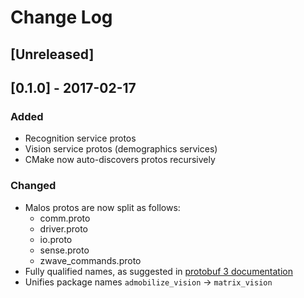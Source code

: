 # Change Log
## [Unreleased]
## [0.1.0] - 2017-02-17
### Added
- Recognition service protos
- Vision service protos (demographics services)
- CMake now auto-discovers protos recursively


### Changed
- Malos protos are now split as follows:
  - comm.proto
  - driver.proto
  - io.proto
  - sense.proto
  - zwave\_commands.proto
- Fully qualified names, as suggested in [protobuf 3 documentation][1]
- Unifies package names `admobilize_vision` -> `matrix_vision`

[1]: https://developers.google.com/protocol-buffers/docs/proto3#importing-definitions
